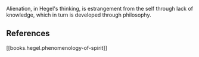 
Alienation, in Hegel's thinking, is estrangement from the self through lack of knowledge, which in turn is developed through philosophy.

## References
[[books.hegel.phenomenology-of-spirit]]
